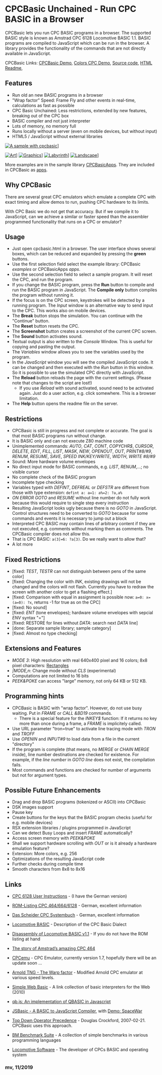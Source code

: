 # CPCBasic Unchained - Run CPC BASIC in a Browser

CPCBasic lets you run CPC BASIC programs in a browser. The supported BASIC style is known as Amstrad CPC 6128 Locomotive BASIC 1.1.
BASIC programs are compiled to JavaScript which can be run in the browser. A library provides the functionality of the commands that are not directly available in JavaScript.

CPCBasic Links:
[CPCBasic Demo](https://benchmarko.github.io/CPCBasic/cpcbasic.html?example=cpcbasic),
[Colors CPC Demo](https://benchmarko.github.io/CPCBasic/cpcbasic.html?example=colors),
[Source code](https://github.com/benchmarko/CPCBasic/),
[HTML Readme](https://github.com/benchmarko/CPCBasic/#readme),

## Features

- Run old an new BASIC programs in a browser
- "Wrap factor" Speed: Frame Fly and other events in real-time, calculations as fast as possible
- CPC Basic Unchained: Less restrictions, extended by new features, breaking out of the CPC box
- BASIC compiler and not just interpreter
- Lots of memory, no memory full
- Runs locally without a server (even on mobile devices, but without input)
- HTML5 / JavaScript without external libraries

[![A sample with cpcbasic](./img/cpcbasic.gif)](https://benchmarko.github.io/CPCBasic/cpcbasic.html?example=cpcbasic)]

[![Art](./img/art.png)](https://benchmarko.github.io/CPCBasic/cpcbasic.html?example=art)]
[![Graphics](./img/graphics.png)](https://benchmarko.github.io/CPCBasic/cpcbasic.html?example=graphics)]
[![Labyrinth](./img/labyrinth.png)](https://benchmarko.github.io/CPCBasic/cpcbasic.html?example=labyrinth)]
[![Landscape](./img/landscape.png)](https://benchmarko.github.io/CPCBasic/cpcbasic.html?example=landscape)]

More examples are in the sample library [CPCBasicApps](https://github.com/benchmarko/CPCBasicApps/#readme). They are included in CPCBasic as [apps](https://benchmarko.github.io/CPCBasic/cpcbasic.html?database=apps).

## Why CPCBasic

There are several great CPC emulators which emulate a complete CPC with exact timing and allow demos to run, pushing CPC hardware to its limits.

With CPC Basic we do not get that accuracy. But if we compile it to JavaScript, can we achieve a similar or faster speed than the assembler programmed functionality that runs on a CPC or emulator?

## Usage

- Just open cpcbasic.html in a browser.
  The user interface shows several boxes, which can be reduced and expanded by pressing the **green** buttons.
- Use the first selection field select the example library: CPCBasic *examples* or CPCBasicApps *apps*.
- Use the second selection field to select a sample program. It will reset the CPC, and run the program.
- If you change the BASIC program, press the **Run** button to compile and run the BASIC program in JavaScript. The **Compile only** button compiles the program without running it.
- If the focus is on the CPC screen, keystrokes will be detected by a running program.
  The *Input* window is an alternative way to send input to the CPC. This works also on mobile devices.
- The **Break** button stops the simulation. You can continue with the "Continue" button.
- The **Reset** button resets the CPC.
- The **Screenshot** button creates a screenshot of the current CPC screen.
- The **Sound** button activates sound.
- Textual output is also written to the *Console* Window. This is useful for copying and pasting the output.
- The *Variables* window allows you to see the variables used by the program.
- In the *JavaScript* window you will see the compiled JavaScript code. It can be changed and then executed with the *Run* button in this window. So it is possible to use the simulated CPC directly with JavaScript.
- The **Reload** button reloads the page with the current settings. (Please note that changes to the script are lost!)
  - If you use *Reload* with sound activated, sound need to be activated again. Just do a user action, e.g. click somewhere. This is a browser limitation.
- The **Help** button opens the readme file on the server.

## Restrictions

- CPCBasic is still in progress and not complete or accurate. The goal is that most BASIC programs run without change.
- It is BASIC only and can not execute Z80 machine code
- Unimplemented commands: *AUTO*, *CAT*, *CONT*, *COPYCHR$*, *CURSOR*, *DELETE*, *EDIT*, *FILL*, *LIST*, *MASK*, *NEW*, *OPENOUT*, *OUT*, *PRINT#8/#9*, *RENUM*, *RESUME*, *SAVE*, *SPEED INK/KEY/WRITE*, *WIDTH*, *WRITE #8/#9*
- Sound: More hardware volume envelopes
- No direct input mode for BASIC commands, e.g. *LIST*, *RENUM*,...; no visible cursor
- No complete check of the BASIC program
- Incomplete type checking
- Variables typed with *DEFINT*, *DEFREAL* or *DEFSTR* are different from those with type extension:
  `defint a: a=1: a%=2: ?a,a%`
- *ON ERROR GOTO* and *RESUME* without line number do not fully work because this would require to single step every instruction
- Resulting JavaScript looks ugly because there is no *GOTO* in JavaScript. Control structures need to be converted to *GOTO* because for some commands and events it is necessary to jump out a block
- Interpreted CPC BASIC may contain lines of arbitrary content if they are not executed, e.g. comments without marking them as comments. The CPCBasic compiler does not allow this.
- That is CPC BASIC: `a(3]=6: ?a[3)`. Do we really want to allow that?
- A lot more

## Fixed Restrictions

- [fixed: *TEST*, *TESTR* can not distinguish between pens of the same color]
- [fixed: Changing the color with *INK*, existing drawings will not be changed and the colors will
  not flash. Currently you have to redraw the screen with another color to get a flashing effect.]
- [fixed: Comparison with equal in assignment is possible now: `a=0: x=(a=0): ?x`, returns -1 for true as on the CPC]
- [fixed: No sound]
- [fixed: *ENT* (tone envelopes); hardware volume envelopes with sepcial *ENV* syntax "="]
- [fixed: RESTORE for lines without *DATA*: search next *DATA* line]
- [done: Separate sample library; sample category]
- [fixed: Almost no type checking]

## Extensions and Features

- *MODE 3*: High resolution with real 640x400 pixel and 16 colors; 8x8 pixel characters: [Rectangles](https://benchmarko.github.io/CPCBasic/cpcbasic.html?example=rectangles)
- *|MODE,n*: Change mode without *CLS* (experimental)
- Computations are not limited to 16 bits
- *PEEK&POKE* can access "large" memory, not only 64 KB or 512 KB.

## Programming hints

- CPCBasic is BASIC with "wrap factor". However, do not use busy waiting. Put in *FRAME* or *CALL &BD19* commands.
  - There is a special feature for the *INKEY$* function: If it returns no key more than once during a frame, a *FRAME* is implicitely called.
- Use URL parameter "tron=true" to activate line tracing mode with *TRON* and *TROFF*
- Use *OPENIN* and *INPUT#9* to load data from a file in the current "directory"
- If the program is complete (that means, no *MERGE* or *CHAIN MERGE* inside), line number destinations are checked for existence. For example, if the *line number* in *GOTO line* does not exist, the compilation fails.
- Most commands and functions are checked for number of arguments but not for argument types.

## Possible Future Enhancements

- Drag and drop BASIC programs (tokenized or ASCII) into CPCBasic
- DSK images support
- Pause key
- Create buttons for the keys that the BASIC program checks (useful for e.g. mobile devices)
- RSX extension libraries / plugins programmed in JavaScript
- Can we detect Busy Loops and insert *FRAME* automatically?
- Access screen memory with *PEEK&POKE*
- Shall we support hardware scrolling with *OUT* or is it already a hardware emulation feature?
- Extension: More colors, e.g. 256
- Optimizations of the resulting JavaScript code
- Further checks during compile time
- Smooth characters from 8x8 to 8x16

## Links

- [CPC 6128 User Instructions](http://www.cpcwiki.eu/manuals/AmstradCPC6128-hypertext-en-Sinewalker.pdf) - (I have the German version)

- [ROM-Listing CPC 464/664/6128](http://www.cpcwiki.eu/index.php/ROM-Listing_CPC_464/664/6128) - German, excellent information

- [Das Scheider CPC Systembuch](https://k1.spdns.de/Vintage/Schneider%20CPC/Das%20Scheider%20CPC%20Systembuch.pdf) - German, excellent information

- [Locomotive BASIC](https://www.cpcwiki.eu/index.php/Locomotive_BASIC) - Description of the CPC Basic Dialect

- [Disassembly of Locomotive BASIC v1.1](http://cpctech.cpc-live.com/docs/basic.asm) - If you do not have the ROM listing at hand

- [The story of Amstrad’s amazing CPC 464](https://www.theregister.co.uk/2014/02/12/archaeologic_amstrad_cpc_464/)

- [CPCemu](http://www.cpc-emu.org/) - CPC Emulator, currently version 1.7, hopefully there will be an update soon ...

- [Arnold TNG - The Warp factor](http://www.yasara.org/cpc/index.html) - Modified Arnold CPC emulator at various speed levels.

- [Simple Web Basic](https://yohan.es/swbasic/) - A link collection of basic interpreters for the Web (2010)

- [qb.js: An implementation of QBASIC in Javascript](http://stevehanov.ca/blog/?id=92)

- [JSBasic - A BASIC to JavaScript Compiler](https://www.codeproject.com/Articles/25069/JSBasic-A-BASIC-to-JavaScript-Compiler), with
  [Demo: SpaceWar](http://jsbasic.apphb.com/default.aspx?sourceCode=SpaceWar)

- [Top Down Operator Precedence](http://crockford.com/javascript/tdop/tdop.html) - Douglas Crockford, 2007-02-21. CPCBasic uses this approach.

- [BM Benchmark Suite](https://github.com/benchmarko/BMbench) - A collection of simple benchmarks in various programming languages

- [Locomotive Software](https://www.cpcwiki.eu/index.php/Locomotive_Software) - The developer of CPCs BASIC and operating system

### **mv, 11/2019**
